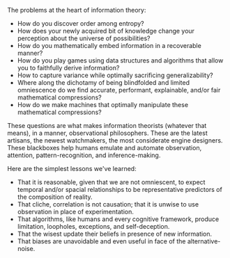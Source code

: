 The problems at the heart of information theory:

* How do you discover order among entropy?
* How does your newly acquired bit of knowledge change your perception about the universe of possibilities?
* How do you mathematically embed information in a recoverable manner?
* How do you play games using data structures and algorithms that allow you to faithfully derive information?
* How to capture variance while optimally sacrificing generalizability?
* Where along the dichotamy of being blindfolded and limited omniescence do we find accurate, performant, explainable, and/or fair mathematical compressions?
* How do we make machines that optimally manipulate these mathematical compressions?

These questions are what makes information theorists (whatever that means), in a manner, observational philosophers. These are the latest artisans, the newest watchmakers, the most considerate engine designers. These blackboxes help humans emulate and automate observation, attention, pattern-recognition, and inference-making.

Here are the simplest lessons we've learned:
* That it is reasonable, given that we are not omniescent, to expect temporal and/or spacial relationships to be representative predictors of the composition of reality.
* That cliche, correlation is not causation; that it is unwise to use observation in place of experimentation.
* That algorithms, like humans and every cognitive framework, produce limitation, loopholes, exceptions, and self-deception.
* That the wisest update their beliefs in presence of new information.
* That biases are unavoidable and even useful in face of the alternative- noise.
